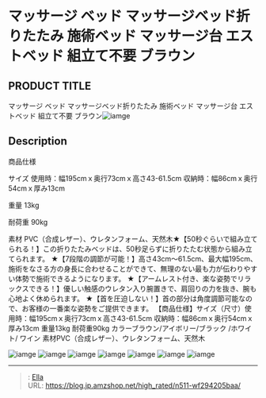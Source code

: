 # マッサージ ベッド マッサージベッド折りたたみ 施術ベッド マッサージ台 エストベッド 組立て不要 ブラウン


## PRODUCT TITLE 

マッサージ ベッド マッサージベッド折りたたみ 施術ベッド マッサージ台 エストベッド 組立て不要 ブラウン![iamge](https://b2bfiles1.gigab2b.cn/image/wkseller/303/189182/20210126_0cc8e95fab9dd8b4351a5082796391a2.jpg)

## Description

商品仕様




サイズ
使用時：幅195cmｘ奥行73cmｘ高さ43-61.5cm
収納時：幅86cmｘ奥行54cmｘ厚み13cm


重量
13kg


耐荷重
90kg


素材
PVC（合成レザー）、ウレタンフォーム、天然木★【50秒ぐらいで組み立てられる！】この折りたたみベッドは、50秒足らずに折りたたむ状態から組み立てられます。
★【7段階の調節が可能！】高さ43cm～61.5cm、最大幅195cm、施術をなさる方の身長に合わせることができて、無理のない最も力が伝わりやすい体勢で施術できるようになります。
★【アームレスト付き、楽な姿勢でリラックスできる！】優しい触感のウレタン入り腕置きで、肩回りの力を抜き、腕も心地よく休められます。
★【首を圧迫しない！】首の部分は角度調節可能なので、お客様の一番楽な姿勢をご提供できます。
【商品仕様】サイズ（尺寸）使用時：幅195cmｘ奥行73cmｘ高さ43-61.5cm 収納時：幅86cmｘ奥行54cmｘ厚み13cm 重量13kg 耐荷重90kg カラーブラウン/アイボリー/ブラック /ホワイト/ ワイン 素材PVC（合成レザー）、ウレタンフォーム、天然木





![iamge](https://b2bfiles1.gigab2b.cn/image/wkseller/303/20200630_fcd5de9295a173bf809f6d9ef1ec1147.jpg)
![iamge](https://b2bfiles1.gigab2b.cn/image/wkseller/303/20200630_86486eba8f6ebde045b3788f9ba5c9dd.jpg)
![iamge](https://b2bfiles1.gigab2b.cn/image/wkseller/303/189182/20191102_54213ebc8c2c8dda33ee00de2407a5ec.jpg)
![iamge](https://b2bfiles1.gigab2b.cn/image/wkseller/303/20200630_f2d1bc90e6df6e25a5b7dc23bd2b9866.jpg)
![iamge](https://b2bfiles1.gigab2b.cn/image/wkseller/303/189182/20210126_2ae097a967fda9fb830ed8bffd09100a.jpg)
![iamge](https://b2bfiles1.gigab2b.cn/image/wkseller/303/189182/20210126_9dae82652237e905c8615de9b19d489d.jpg)
![iamge](https://b2bfiles1.gigab2b.cn/image/wkseller/303/189182/20210126_f0472a60572f2f77131f6e57b67ed896.jpg)


---

> : [Ella](https://blog.jp.amzshop.net/)  
> URL: https://blog.jp.amzshop.net/high_rated/n511-wf294205baa/  

